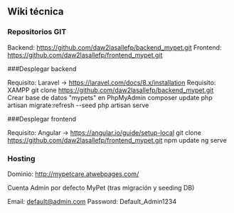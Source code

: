 ## Wiki técnica

### Repositorios GIT

Backend: https://github.com/daw2lasallefp/backend_mypet.git
Frontend: https://github.com/daw2lasallefp/frontend_mypet.git

###Desplegar backend

Requisito: Laravel -> https://laravel.com/docs/8.x/installation
Requisito: XAMPP
git clone https://github.com/daw2lasallefp/backend_mypet.git
Crear base de datos "mypets" en PhpMyAdmin
composer update
php artisan migrate:refresh --seed
php artisan serve

###Desplegar frontend

Requisito: Angular -> https://angular.io/guide/setup-local
git clone https://github.com/daw2lasallefp/frontend_mypet.git
npm update
ng serve

### Hosting

Dominio: http://mypetcare.atwebpages.com/

Cuenta Admin por defecto MyPet (tras migración y seeding DB)

Email: default@admin.com
Password: Default_Admin1234
